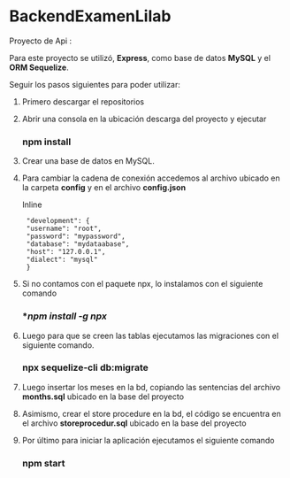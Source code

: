 
# BackendExamenLilab

Proyecto de Api :

Para este proyecto se utilizó, **Express**, como base de datos **MySQL** y el **ORM Sequelize**.

Seguir los pasos siguientes para poder utilizar:

1. Primero descargar el repositorios
2. Abrir una consola en la ubicación descarga del proyecto y ejecutar 
    ### **npm install**
3. Crear una base de datos en MySQL.
4. Para cambiar la cadena de conexión accedemos al archivo ubicado en la carpeta **config** y en el archivo **config.json**

    Inline

        "development": {
        "username": "root",
        "password": "mypassword",
        "database": "mydataabase",
        "host": "127.0.0.1",
        "dialect": "mysql"
        }
4. Si no contamos con el paquete npx, lo instalamos con el siguiente comando
    ### **npm install -g npx* 
4. Luego para que se creen las tablas ejecutamos las migraciones con el siguiente comando.
    ### **npx sequelize-cli db:migrate** 
    
5. Luego insertar los meses en la bd, copiando las sentencias del archivo **months.sql** ubicado en la base del proyecto
6. Asimismo, crear el store procedure en la bd, el código se encuentra en el archivo **storeprocedur.sql** ubicado en la base del proyecto
5. Por último para iniciar la aplicación ejecutamos el siguiente comando
    ### **npm start**
